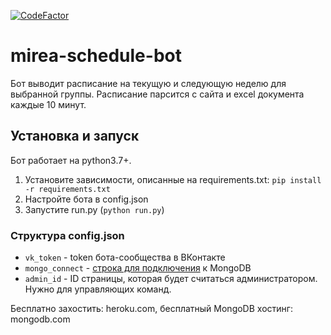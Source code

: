 [![CodeFactor](https://www.codefactor.io/repository/github/0niel/mirea-schedule-bot/badge)](https://www.codefactor.io/repository/github/0niel/mirea-schedule-bot)
# mirea-schedule-bot
Бот выводит расписание на текущую и следующую неделю для выбранной группы. Расписание парсится с сайта и excel документа каждые 10 минут.

## Установка и запуск
Бот работает на python3.7+. 
1. Установите зависимости, описанные на requirements.txt: `pip install -r requirements.txt`
2. Настройте бота в config.json
3. Запустите run.py (`python run.py`)

### Структура config.json
* `vk_token` - token бота-сообщества в ВКонтакте
* `mongo_connect` - [строка для подключения](mongodb+srv://msiet5wVdc5fh3AS:<password>@schedulebot.xredu.mongodb.net/<dbname>?retryWrites=true&w=majority) к MongoDB
* `admin_id` - ID страницы, которая будет считаться администратором. Нужно для управляющих команд.


Бесплатно захостить: heroku.com, бесплатный MongoDB хостинг: mongodb.com
